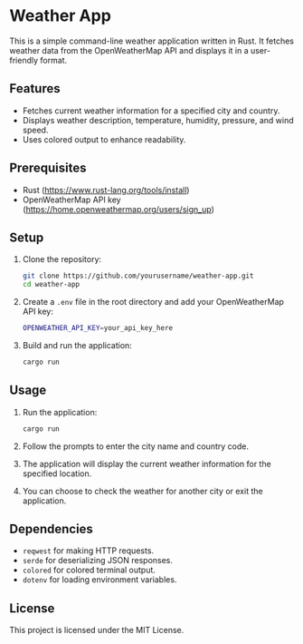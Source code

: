 # Weather App

This is a simple command-line weather application written in Rust. It fetches weather data from the OpenWeatherMap API and displays it in a user-friendly format.

## Features

- Fetches current weather information for a specified city and country.
- Displays weather description, temperature, humidity, pressure, and wind speed.
- Uses colored output to enhance readability.

## Prerequisites

- Rust (https://www.rust-lang.org/tools/install)
- OpenWeatherMap API key (https://home.openweathermap.org/users/sign_up)

## Setup

1. Clone the repository:
    ```sh
    git clone https://github.com/yourusername/weather-app.git
    cd weather-app
    ```

2. Create a `.env` file in the root directory and add your OpenWeatherMap API key:
    ```sh
    OPENWEATHER_API_KEY=your_api_key_here
    ```

3. Build and run the application:
    ```sh
    cargo run
    ```

## Usage

1. Run the application:
    ```sh
    cargo run
    ```

2. Follow the prompts to enter the city name and country code.

3. The application will display the current weather information for the specified location.

4. You can choose to check the weather for another city or exit the application.

## Dependencies

- `reqwest` for making HTTP requests.
- `serde` for deserializing JSON responses.
- `colored` for colored terminal output.
- `dotenv` for loading environment variables.

## License

This project is licensed under the MIT License.
